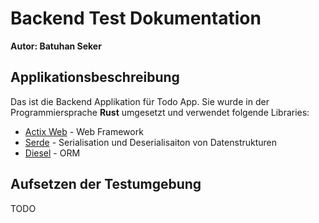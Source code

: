 # Backend Test Dokumentation

**Autor: Batuhan Seker**

## Applikationsbeschreibung

Das ist die Backend Applikation für Todo App. Sie wurde in der Programmiersprache **Rust** umgesetzt und verwendet folgende Libraries:

- [Actix Web](https://actix.rs/) - Web Framework
- [Serde](https://serde.rs/) - Serialisation und Deserialisaiton von Datenstrukturen
- [Diesel](https://diesel.rs/) - ORM

## Aufsetzen der Testumgebung

TODO

## 
